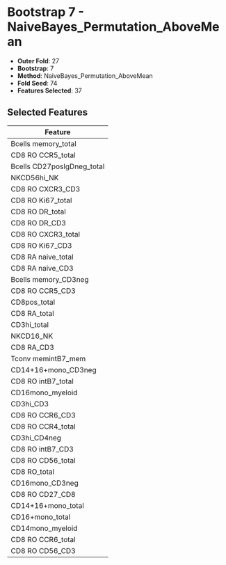 # Bootstrap 7 - NaiveBayes_Permutation_AboveMean

- **Outer Fold**: 27
- **Bootstrap**: 7
- **Method**: NaiveBayes_Permutation_AboveMean
- **Fold Seed**: 74
- **Features Selected**: 37

## Selected Features

| Feature |
|---------|
| Bcells memory_total |
| CD8 RO CCR5_total |
| Bcells CD27posIgDneg_total |
| NKCD56hi_NK |
| CD8 RO CXCR3_CD3 |
| CD8 RO Ki67_total |
| CD8 RO DR_total |
| CD8 RO DR_CD3 |
| CD8 RO CXCR3_total |
| CD8  RO Ki67_CD3 |
| CD8 RA naive_total |
| CD8 RA naive_CD3 |
| Bcells memory_CD3neg |
| CD8 RO CCR5_CD3 |
| CD8pos_total |
| CD8 RA_total |
| CD3hi_total |
| NKCD16_NK |
| CD8 RA_CD3 |
| Tconv memintB7_mem |
| CD14+16+mono_CD3neg |
| CD8 RO intB7_total |
| CD16mono_myeloid |
| CD3hi_CD3 |
| CD8 RO CCR6_CD3 |
| CD8 RO CCR4_total |
| CD3hi_CD4neg |
| CD8 RO intB7_CD3 |
| CD8 RO CD56_total |
| CD8 RO_total |
| CD16mono_CD3neg |
| CD8 RO CD27_CD8 |
| CD14+16+mono_total |
| CD16+mono_total |
| CD14mono_myeloid |
| CD8 RO CCR6_total |
| CD8 RO CD56_CD3 |
